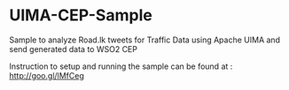 # UIMA-CEP-Sample
Sample to analyze Road.lk tweets for Traffic Data using Apache UIMA and send generated data to WSO2 CEP

Instruction to setup and running the sample can be found at : http://goo.gl/lMfCeg
